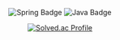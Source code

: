 <div align=center>

  ![Spring Badge](http://img.shields.io/badge/-55/100-6DB33F?style=for-the-badge&logo=Spring&logoColor=white)
  ![Java Badge](http://img.shields.io/badge/-50/100-7F52FF?style=for-the-badge&logo=Java&logoColor=white)

  [![Solved.ac Profile](http://mazassumnida.wtf/api/v2/generate_badge?boj=eom2002123)]()

  </div>
